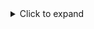 <details>
  <summary>Click to expand</summary>

  Here is the hidden text! 🎉  
  You can include **Markdown** formatting in here too, like _italics_, **bold**, and even:
  
 elaborate on each of these: interesting problems. useful stuff. learn/grow. be s people who are pleasant to work with and support my growth. flexibility in terms of what i can work on and when/where i work. have enough energy and time to pursue both intellectual and recreational interests outside of work



  ```js
  // Code blocks
  console.log("Hello world");
